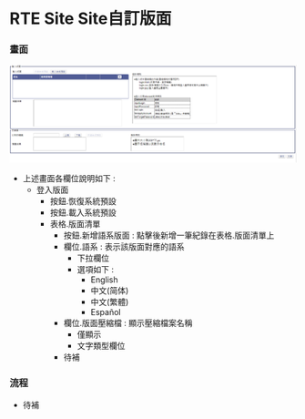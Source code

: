 # RTE Site Site自訂版面

### <div id="view">畫面</div>

![畫面]

* 上述畫面各欄位說明如下 :
  * 登入版面
    * 按鈕.恢復系統預設
    * 按鈕.載入系統預設
    * 表格.版面清單
      * 按鈕.新增語系版面 : 點擊後新增一筆紀錄在表格.版面清單上
      * 欄位.語系 : 表示該版面對應的語系
        * 下拉欄位
        * 選項如下 :
          * English
          * 中文(简体)
          * 中文(繁體)
          * Español
      * 欄位.版面壓縮檔 : 顯示壓縮檔案名稱
        * 僅顯示
        * 文字類型欄位
      * 待補
  
### <div id="flow">流程</div>
* 待補

[畫面]:attachment/view.png "畫面"